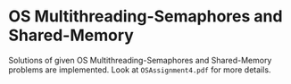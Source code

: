 # OS Multithreading-Semaphores and Shared-Memory 
Solutions of given OS Multithreading-Semaphores and Shared-Memory problems are implemented. Look at `OSAssignment4.pdf` for more details. 

